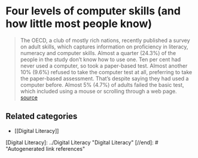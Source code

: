 # Four levels of computer skills (and how little most people know)

> The OECD, a club of mostly rich nations, recently published a survey on adult skills, which captures information on proficiency in literacy, numeracy and computer skills.
> Almost a quarter (24.3%) of the people in the study don’t know how to use one. Ten per cent had never used a computer, so took a paper-based test.
> Almost another 10% (9.6%) refused to take the computer test at all, preferring to take the paper-based assessment. That’s despite saying they had used a computer before.
> Almost 5% (4.7%) of adults failed the basic test, which included using a mouse or scrolling through a web page. [source](https://www.weforum.org/agenda/2017/02/a-quarter-of-adults-can-t-use-a-computer?utm_content=buffer21385&utm_medium=social&utm_source=twitter.com&utm_campaign=buffer)

## Related categories

- [[Digital Literacy]]

[//begin]: # "Autogenerated link references for markdown compatibility"
[Digital Literacy]: ../Digital Literacy "Digital Literacy"
[//end]: # "Autogenerated link references"